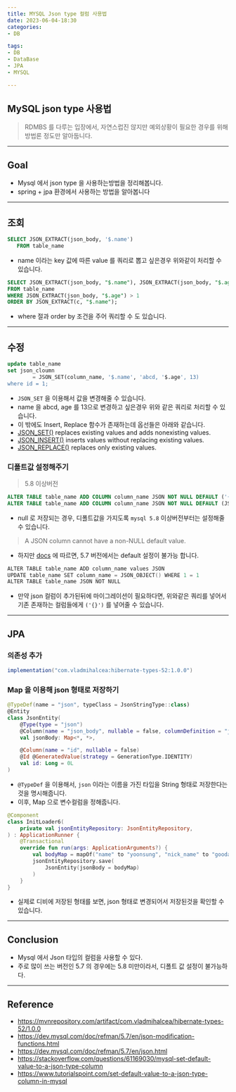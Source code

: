 ```yaml
---
title: MYSQL Json type 컬럼 사용법
date: 2023-06-04-18:30
categories:
- DB

tags:
- DB
- DataBase
- JPA
- MYSQL

---
```


## MySQL json type 사용법
> RDMBS 를 다루는 입장에서, 자연스럽진 않지만 예외상황이 필요한 경우를 위해 방법론 정도만 알아둡니다.

---

## Goal
- Mysql 에서 json type 을 사용하는방법을 정리해봅니다.
- spring + jpa 환경에서 사용하는 방법을 알아봅니다

---

## 조회

```sql
SELECT JSON_EXTRACT(json_body, '$.name')
   FROM table_name
```

- name 이라는 key 값에 따른 value 를 쿼리로 뽑고 싶은경우 위와같이 처리할 수 있습니다.


```sql
SELECT JSON_EXTRACT(json_body, "$.name"), JSON_EXTRACT(json_body, "$.age")
FROM table_name
WHERE JSON_EXTRACT(json_body, "$.age") > 1
ORDER BY JSON_EXTRACT(c, "$.name");
```

- where 절과 order by 조건을 주어 쿼리할 수 도 있습니다.

---

## 수정

```sql
update table_name
set json_cloumn
        = JSON_SET(column_name, '$.name', 'abcd, '$.age', 13)
where id = 1;
```

- `JSON_SET` 을 이용해서 값을 변경해줄 수 있습니다.
- name 을 abcd, age 를 13으로 변경하고 싶은경우 위와 같은 쿼리로 처리할 수 있습니다.
- 이 밖에도 Insert, Replace 함수가 존재하는데 옵선들은 아래와 같습니다.
- [JSON_SET()](https://dev.mysql.com/doc/refman/5.7/en/json-modification-functions.html#function_json-set) replaces existing values and adds nonexisting values.
- [JSON_INSERT()](https://dev.mysql.com/doc/refman/5.7/en/json-modification-functions.html#function_json-insert) inserts values without replacing existing values.
- [JSON_REPLACE()](https://dev.mysql.com/doc/refman/5.7/en/json-modification-functions.html#function_json-replace) replaces only existing values.


### 디폴트값 설정해주기
> 5.8 이상버전

```sql
ALTER TABLE table_name ADD COLUMN column_name JSON NOT NULL DEFAULT ('{}') ;
ALTER TABLE table_name ADD COLUMN column_name JSON NOT NULL DEFAULT (JSON_OBJECT()) ;
```

- null 로 저장되는 경우, 디폴트값을 가지도록 `mysql 5.8` 이상버전부터는 설정해줄 수 있습니다.


> A JSON column cannot have a non-NULL default value.

- 하지만 [docs](https://dev.mysql.com/doc/refman/5.7/en/json.html) 에 따르면, 5.7 버전에서는 default 설정이 불가능 합니다.

```kotlin
ALTER TABLE table_name ADD column_name values JSON
UPDATE table_name SET column_name = JSON_OBJECT() WHERE 1 = 1
ALTER TABLE table_name JSON NOT NULL
```

- 만약 json 컬럼이 추가된뒤에 마이그레이션이 필요하다면, 위와같은 쿼리를 넣어서 기존 존재하는 컬럼들에게 `('{}')` 를 넣어줄 수 있습니다.

---

## JPA

### 의존성 추가

```gradle
implementation("com.vladmihalcea:hibernate-types-52:1.0.0")
```

### Map 을 이용해 json 형태로 저장하기

```kotlin
@TypeDef(name = "json", typeClass = JsonStringType::class)
@Entity
class JsonEntity(
    @Type(type = "json")
    @Column(name = "json_body", nullable = false, columnDefinition = "json")
    val jsonBody: Map<*, *>,

    @Column(name = "id", nullable = false)
    @Id @GeneratedValue(strategy = GenerationType.IDENTITY)
    val id: Long = 0L
)
```

- `@TypeDef` 을 이용해서, `json` 이라는 이름을 가진 타입을 String 형태로 저장한다는것을 명시해줍니다.
- 이후, Map 으로 변수컬럼을 정해줍니다.

```kotlin
@Component
class InitLoader6(
    private val jsonEntityRepository: JsonEntityRepository,
) : ApplicationRunner {
    @Transactional
    override fun run(args: ApplicationArguments?) {
        val bodyMap = mapOf("name" to "yoonsung", "nick_name" to "goodall")
        jsonEntityRepository.save(
            JsonEntity(jsonBody = bodyMap)
        )
    }
}
```

- 실제로 디비에 저장된 형태를 보면, json 형태로 변경되어서 저장된것을 확인할 수 있습니다.


---

## Conclusion
- Mysql 에서 Json 타입의 컬럼을 사용할 수 있다.
- 주로 많이 쓰는 버전인 5.7 의 경우에는 5.8 미만이라서, 디폴트 값 설정이 불가능하다.

---

## Reference
- https://mvnrepository.com/artifact/com.vladmihalcea/hibernate-types-52/1.0.0
- https://dev.mysql.com/doc/refman/5.7/en/json-modification-functions.html
- https://dev.mysql.com/doc/refman/5.7/en/json.html
- https://stackoverflow.com/questions/61169030/mysql-set-default-value-to-a-json-type-column
- https://www.tutorialspoint.com/set-default-value-to-a-json-type-column-in-mysql